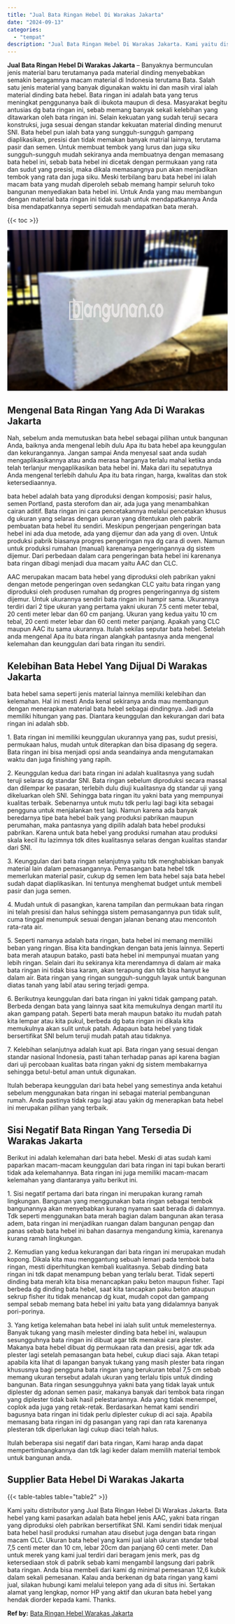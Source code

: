 ```yaml
---
title: "Jual Bata Ringan Hebel Di Warakas Jakarta"
date: "2024-09-13"
categories: 
  - "tempat"
description: "Jual Bata Ringan Hebel Di Warakas Jakarta. Kami yaitu distributor yang Jual Bata Ringan Hebel Di Warakas Jakarta. Bata hebel yang kami pasarkan adalah bata h..."
---
```


**Jual Bata Ringan Hebel Di Warakas Jakarta** – Banyaknya bermunculan jenis material baru terutamanya pada material dinding menyebabkan semakin beragamnya macam material di Indonesia terutama Bata. Salah satu jenis material yang banyak digunakan waktu ini dan masih viral ialah material dinding bata hebel. Bata ringan ini adalah bata yang terus meningkat penggunanya baik di ibukota maupun di desa. Masyarakat begitu antusias dg bata ringan ini, sebab memang banyak sekali kelebihan yang ditawarkan oleh bata ringan ini. Selain kekuatan yang sudah teruji secara konstruksi, juga sesuai dengan standar kekuatan material dinding menurut SNI. Bata hebel pun ialah bata yang sungguh-sungguh gampang diaplikasikan, presisi dan tidak memakan banyak matrial lainnya, terutama pasir dan semen. Untuk membuat tembok yang lurus dan juga siku sungguh-sungguh mudah sekiranya anda membuatnya dengan memasang bata hebel ini, sebab bata hebel ini dicetak dengan permukaan yang rata dan sudut yang presisi, maka dikala memasangnya pun akan menjadikan tembok yang rata dan juga siku. Meski terbilang baru bata hebel ini ialah macam bata yang mudah diperoleh sebab memang hampir seluruh toko bangunan menyediakan bata hebel ini. Untuk Anda yang mau membangun dengan material bata ringan ini tidak susah untuk mendapatkannya Anda bisa mendapatkannya seperti semudah mendapatkan bata merah.

{{< toc >}}

![Jual Bata Ringan Hebel Di Warakas Jakarta](/images/jual-hebel-murah-09.png)

## Mengenal Bata Ringan Yang Ada Di Warakas Jakarta

Nah, sebelum anda memutuskan bata hebel sebagai pilihan untuk bangunan Anda, baiknya anda mengenal lebih dulu Apa itu bata hebel apa keunggulan dan kekurangannya. Jangan sampai Anda menyesal saat anda sudah mengaplikasikannya atau anda merasa harganya terlalu mahal ketika anda telah terlanjur mengaplikasikan bata hebel ini. Maka dari itu sepatutnya Anda mengenal terlebih dahulu Apa itu bata ringan, harga, kwalitas dan stok ketersediaannya.

bata hebel adalah bata yang diproduksi dengan komposisi; pasir halus, semen Portland, pasta sterofom dan air, ada juga yang menambahkan cairan aditif. Bata ringan ini cara pencetakannya melalui pencetakan khusus dg ukuran yang selaras dengan ukuran yang ditentukan oleh pabrik pembuatan bata hebel itu sendiri. Meskipun pengerjaan pengeringan bata hebel ini ada dua metode, ada yang dijemur dan ada yang di oven. Untuk produksi pabrik biasanya progres pengeringan nya dg cara di oven. Namun untuk produksi rumahan (manual) karenanya pengeringannya dg sistem dijemur. Dari perbedaan dalam cara pengeringan bata hebel ini karenanya bata ringan dibagi menjadi dua macam yaitu AAC dan CLC.

AAC merupakan macam bata hebel yang diproduksi oleh pabrikan yakni dengan metode pengeringan oven sedangkan CLC yaitu bata ringan yang diproduksi oleh produsen rumahan dg progres pengeringannya dg sistem dijemur. Untuk ukurannya sendiri bata ringan ini hampir sama. Ukurannya terdiri dari 2 tipe ukuran yang pertama yakni ukuran 7.5 centi meter tebal, 20 centi meter lebar dan 60 cm panjang. Ukuran yang kedua yaitu 10 cm tebal, 20 centi meter lebar dan 60 centi meter panjang. Apakah yang CLC maupun AAC itu sama ukurannya. Itulah sekilas seputar bata hebel. Setelah anda mengenal Apa itu bata ringan alangkah pantasnya anda mengenal kelemahan dan keunggulan dari bata ringan itu sendiri.

## Kelebihan Bata Hebel Yang Dijual Di Warakas Jakarta

bata hebel sama seperti jenis material lainnya memiliki kelebihan dan kelemahan. Hal ini mesti Anda kenal sekiranya anda mau membangun dengan menerapkan material bata hebel sebagai dindingnya. Jadi anda memiliki hitungan yang pas. Diantara keunggulan dan kekurangan dari bata ringan ini adalah sbb.

1\. Bata ringan ini memiliki keunggulan ukurannya yang pas, sudut presisi, permukaan halus, mudah untuk diterapkan dan bisa dipasang dg segera. Bata ringan ini bisa menjadi opsi anda seandainya anda mengutamakan waktu dan juga finishing yang rapih.

2\. Keunggulan kedua dari bata ringan ini adalah kualitasnya yang sudah teruji selaras dg standar SNI. Bata ringan sebelum diproduksi secara massal dan dilempar ke pasaran, terlebih dulu diuji kualitasnya dg standar uji yang dikeluarkan oleh SNI. Sehingga bata ringan itu yakni bata yang mempunyai kualitas terbaik. Sebenarnya untuk mutu tdk perlu lagi bagi kita sebagai pengguna untuk menjalankan test lagi. Namun karena ada banyak beredarnya tipe bata hebel baik yang produksi pabrikan maupun perumahan, maka pantasnya yang dipilih adalah bata hebel produksi pabrikan. Karena untuk bata hebel yang produksi rumahan atau produksi skala kecil itu lazimnya tdk dites kualitasnya selaras dengan kualitas standar dari SNI.

3\. Keunggulan dari bata ringan selanjutnya yaitu tdk menghabiskan banyak material lain dalam pemasangannya. Pemasangan bata hebel tdk memerlukan material pasir, cukup dg semen lem bata hebel saja bata hebel sudah dapat diaplikasikan. Ini tentunya menghemat budget untuk membeli pasir dan juga semen.

4\. Mudah untuk di pasangkan, karena tampilan dan permukaan bata ringan ini telah presisi dan halus sehingga sistem pemasangannya pun tidak sulit, cuma tinggal menumpuk sesuai dengan jalanan benang atau mencontoh rata-rata air.

5\. Seperti namanya adalah bata ringan, bata hebel ini memang memiliki beban yang ringan. Bisa kita bandingkan dengan bata jenis lainnya. Seperti bata merah ataupun batako, pasti bata hebel ini mempunyai muatan yang lebih ringan. Selain dari itu sekiranya kita merendamnya di dalam air maka bata ringan ini tidak bisa karam, akan terapung dan tdk bisa hanyut ke dalam air. Bata ringan yang ringan sungguh-sungguh layak untuk bangunan diatas tanah yang labil atau sering terjadi gempa.

6\. Berikutnya keunggulan dari bata ringan ini yakni tidak gampang patah. Berbeda dengan bata yang lainnya saat kita memukulnya dengan martil itu akan gampang patah. Seperti bata merah maupun batako itu mudah patah kita lempar atau kita pukul, berbeda dg bata ringan ini dikala kita memukulnya akan sulit untuk patah. Adapaun bata hebel yang tidak bersertifikat SNI belum teruji mudah patah atau tidaknya.

7\. Kelebihan selanjutnya adalah kuat api. Bata ringan yang sesuai dengan standar nasional Indonesia, pasti tahan terhadap panas api karena bagian dari uji percobaan kualitas bata ringan yakni dg sistem membakarnya sehingga betul-betul aman untuk digunakan.

Itulah beberapa keunggulan dari bata hebel yang semestinya anda ketahui sebelum menggunakan bata ringan ini sebagai material pembangunan rumah. Anda pastinya tidak ragu lagi atau yakin dg menerapkan bata hebel ini merupakan pilihan yang terbaik.

## Sisi Negatif Bata Ringan Yang Tersedia Di Warakas Jakarta

Berikut ini adalah kelemahan dari bata hebel. Meski di atas sudah kami paparkan macam-macam keunggulan dari bata ringan ini tapi bukan berarti tidak ada kelemahannya. Bata ringan ini juga memiliki macam-macam kelemahan yang diantaranya yaitu berikut ini.

1\. Sisi negatif pertama dari bata ringan ini merupakan kurang ramah lingkungan. Bangunan yang menggunakan bata ringan sebagai tembok bangunannya akan menyebabkan kurang nyaman saat berada di dalamnya. Tdk seperti menggunakan bata merah bagian dalam bangunan akan terasa adem, bata ringan ini menjadikan ruangan dalam bangunan pengap dan panas sebab bata hebel ini bahan dasarnya mengandung kimia, karenanya kurang ramah lingkungan.

2\. Kemudian yang kedua kekurangan dari bata ringan ini merupakan mudah kopong. Dikala kita mau menggantung sebuah lemari pada tembok bata ringan, mesti diperhitungkan kembali kualitasnya. Sebab dinding bata ringan ini tdk dapat menampung beban yang terlalu berat. Tidak seperti dinding bata merah kita bisa menancapkan paku beton maupun fisher. Tapi berbeda dg dinding bata hebel, saat kita tancapkan paku beton ataupun sekrup fisher itu tidak menancap dg kuat, mudah copot dan gampang sempal sebab memang bata hebel ini yaitu bata yang didalamnya banyak pori-porinya.

3\. Yang ketiga kelemahan bata hebel ini ialah sulit untuk memelesternya. Banyak tukang yang masih melester dinding bata hebel ini, walaupun sesungguhnya bata ringan ini dibuat agar tdk memakai cara plester. Makanya bata hebel dibuat dg permukaan rata dan presisi, agar tdk ada plester lagi setelah pemasangan bata hebel, cukup diaci saja. Akan tetapi apabila kita lihat di lapangan banyak tukang yang masih plester bata ringan khususnya bagi pengguna bata ringan yang berukuran tebal 7,5 cm sebab memang ukuran tersebut adalah ukuran yang terlalu tipis untuk dinding bangunan. Bata ringan sesungguhnya yakni bata yang tidak layak untuk diplester dg adonan semen pasir, makanya banyak dari tembok bata ringan yang diplester tidak baik hasil pelestariannya. Ada yang tidak menempel, coplok ada juga yang retak-retak. Berdasarkan hemat kami sendiri bagusnya bata ringan ini tidak perlu diplester cukup di aci saja. Apabila memasang bata ringan ini dg pasangan yang rapi dan rata karenanya plesteran tdk diperlukan lagi cukup diaci telah halus.

Itulah beberapa sisi negatif dari bata ringan, Kami harap anda dapat mempertimbangkannya dan tdk lagi keder dalam memilih material tembok untuk bangunan anda.

## Supplier Bata Hebel Di Warakas Jakarta

{{< table-tables table="table2" >}}

Kami yaitu distributor yang Jual Bata Ringan Hebel Di Warakas Jakarta. Bata hebel yang kami pasarkan adalah bata hebel jenis AAC, yakni bata ringan yang diproduksi oleh pabrikan bersertifikat SNI. Kami sendiri tidak menjual bata hebel hasil produksi rumahan atau disebut juga dengan bata ringan macam CLC. Ukuran bata hebel yang kami jual ialah ukuran standar tebal 7,5 centi meter dan 10 cm, lebar 20cm dan panjang 60 centi meter. Dan untuk merek yang kami jual terdiri dari beragam jenis merk, pas dg ketersediaan stok di pabrik sebab kami mengambil langsung dari pabrik bata ringan. Anda bisa membeli dari kami dg minimal pemesanan 12,6 kubik dalam sekali pemesanan. Kalau anda berkenan dg bata ringan yang kami jual, silakan hubungi kami melalui telepon yang ada di situs ini. Sertakan alamat yang lengkap, nomor HP yang aktif dan ukuran bata hebel yang hendak diorder kepada kami. Thanks.

**Ref by:** [Bata Ringan Hebel Warakas Jakarta](https://id.wikipedia.org/wiki/Bata)
